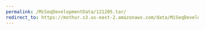 ```yaml
---
permalink: /MiSeqDevelopmentData/121205.tar/
redirect_to: https://mothur.s3.us-east-2.amazonaws.com/data/MiSeqDevelopmentData/121205.tar
---
```


